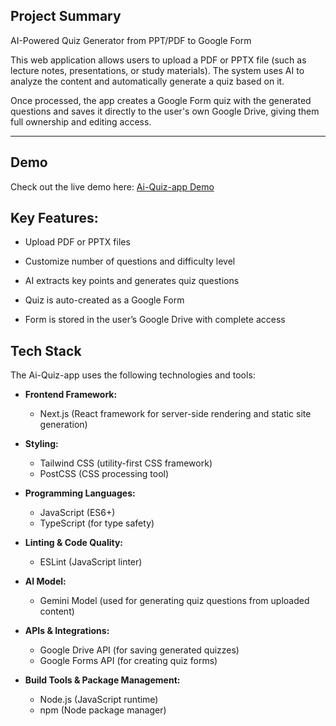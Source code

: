 ## Project Summary
AI-Powered Quiz Generator from PPT/PDF to Google Form

This web application allows users to upload a PDF or PPTX file (such as lecture notes, presentations, or study materials). The system uses AI to analyze the content and automatically generate a quiz based on it.

Once processed, the app creates a Google Form quiz with the generated questions and saves it directly to the user's own Google Drive, giving them full ownership and editing access.

---

## Demo

Check out the live demo here: [Ai-Quiz-app Demo](https://ai-quiz-app-nu.vercel.app/)

## Key Features:
- Upload PDF or PPTX files

- Customize number of questions and difficulty level

- AI extracts key points and generates quiz questions

- Quiz is auto-created as a Google Form

- Form is stored in the user’s Google Drive with complete access

## Tech Stack

The Ai-Quiz-app uses the following technologies and tools:

- **Frontend Framework:**
  - Next.js (React framework for server-side rendering and static site generation)

- **Styling:**
  - Tailwind CSS (utility-first CSS framework)
  - PostCSS (CSS processing tool)

- **Programming Languages:**
  - JavaScript (ES6+)
  - TypeScript (for type safety)

- **Linting & Code Quality:**
  - ESLint (JavaScript linter)

- **AI Model:**
  - Gemini Model (used for generating quiz questions from uploaded content)

- **APIs & Integrations:**
  - Google Drive API (for saving generated quizzes)
  - Google Forms API (for creating quiz forms)

- **Build Tools & Package Management:**
  - Node.js (JavaScript runtime)
  - npm (Node package manager)

